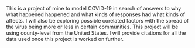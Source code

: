 This is a project of mine to model COVID-19 in search of answers to why what happened happened and what kinds of responses had what kinds of affects. I will also be exploring possible corelated factors with the spread of the virus being more or less in certain communities. 
This project will be using county-level from the United States. 
I will provide citations for all the data used once this project is worked on further. 